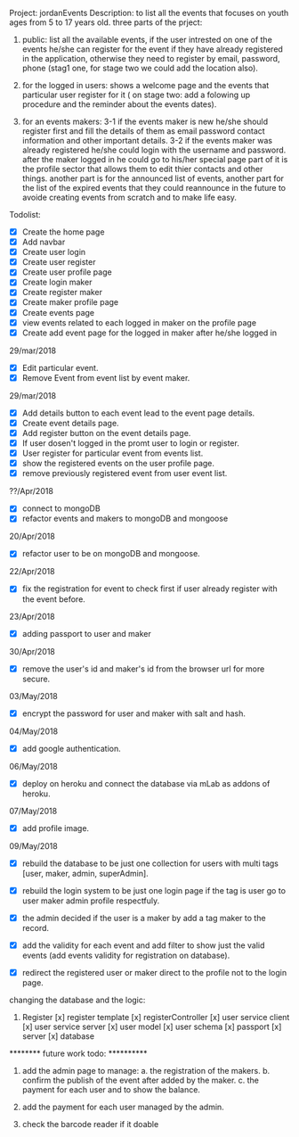 Project: jordanEvents
Description:
to list all the events that focuses on youth ages from 5 to 17 years old.
three parts of the prject:
1. public: list all the available events, if the user intrested on one of the events he/she can register for the event 				if they have already registered in the application, otherwise they need to register by email, password, 				phone (stag1 one, for stage two we could add the location also).

2. for the logged in users: shows a welcome page and the events that particular user register for it ( on stage two: 		add a folowing up procedure and the reminder about the events dates).

3. for an events makers: 
	3-1 if the events maker is new he/she should register first and fill the details of them as email password contact 		information and other important details.
	3-2 if the events maker was already registered he/she could login with the username and password.
		after the maker logged in he could go to his/her special page part of it is the profile sector that allows them to edit thier contacts and other things. another part is for the announced list of events, another part for the list of the expired events that they could reannounce in the future to avoide creating events from scratch and to make life easy.




Todolist:

- [x] Create the home page
- [x] Add navbar
- [x] Create user login
- [x] Create user register
- [x] Create user profile page
- [x] Create login maker
- [x] Create register maker
- [x] Create maker profile page
- [x] Create events page
- [x] view events related to each logged in maker on the profile page
- [x] Create add event page for the logged in maker after he/she logged in

29/mar/2018
- [x] Edit particular event.
- [x] Remove Event from event list by event maker.

29/mar/2018
- [x] Add details button to each event lead to the event page details.
- [x] Create event details page.
- [x] Add register button on the event details page.
- [x] If user dosen't logged in the promt user to login or register.
- [x] User register for particular event from events list.
- [x] show the registered events on the user profile page.
- [x] remove previously registered event from user event list.

??/Apr/2018
- [x] connect to mongoDB
- [x] refactor events and makers to mongoDB and mongoose

20/Apr/2018
- [x] refactor user to be on mongoDB and mongoose.


22/Apr/2018
- [x] fix the registration for event to check first if user already register with the event before.


23/Apr/2018
- [x] adding passport to user and maker

30/Apr/2018
-[x] remove the user's id and maker's id from the browser url for more secure.

03/May/2018
-[x] encrypt the password for user and maker with salt and hash.

04/May/2018
-[x] add google authentication.

06/May/2018
-[x] deploy on heroku and connect the database via mLab as addons of heroku.

07/May/2018
-[x] add profile image.

09/May/2018
-[x] rebuild the database to be just one collection for users with multi tags [user, maker, admin, superAdmin]. 
-[x] rebuild the login system to be just one login page if the tag is user go to user maker admin profile respectfuly. 
-[x] the admin decided if the user is a maker by add a tag maker to the record.

-[x] add the validity for each event and add filter to show just the valid events (add events validity for registration on database). 
-[x] redirect the registered user or maker direct to the profile not to the login page.



changing the database and the logic:

1. Register [x] register template
			[x] registerController
			[x] user service client
			[x] user service server
			[x] user model
			[x] user schema
			[x] passport
			[x] server
			[x] database




******** future work todo: **********
1. add the admin page to manage:
	a. the registration of the makers.
	b. confirm the publish of the event after added by the maker.
	c. the payment for each user and to show the balance.

2. add the payment for each user managed by the admin.

5. check the barcode reader if it doable















